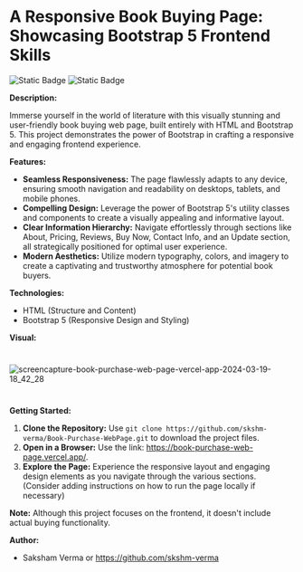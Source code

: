 #  A Responsive Book Buying Page: Showcasing Bootstrap 5 Frontend Skills

![Static Badge](https://img.shields.io/badge/Html5-%23E34F26?style=flat-square&logo=HTML5&logoColor=%23E34F26&labelColor=black) ![Static Badge](https://img.shields.io/badge/Bootstrap5-%237952B3?style=flat-square&logo=BOOTSTRAP&logoColor=%237952B3&labelColor=black)


**Description:**

Immerse yourself in the world of literature with this visually stunning and user-friendly book buying web page, built entirely with HTML and Bootstrap 5. This project demonstrates the power of Bootstrap in crafting a responsive and engaging frontend experience.

**Features:**

- **Seamless Responsiveness:** The page flawlessly adapts to any device, ensuring smooth navigation and readability on desktops, tablets, and mobile phones.
- **Compelling Design:** Leverage the power of Bootstrap 5's utility classes and components to create a visually appealing and informative layout.
- **Clear Information Hierarchy:** Navigate effortlessly through sections like About, Pricing, Reviews, Buy Now, Contact Info, and an Update section, all strategically positioned for optimal user experience.
- **Modern Aesthetics:** Utilize modern typography, colors, and imagery to create a captivating and trustworthy atmosphere for potential book buyers.

**Technologies:**

- HTML (Structure and Content)
- Bootstrap 5 (Responsive Design and Styling)

**Visual:**
#
  ![screencapture-book-purchase-web-page-vercel-app-2024-03-19-18_42_28](https://github.com/skshm-verma/Book-Purchase-WebPage/assets/106864834/34e4466f-a625-49a6-8cba-3a270dcb457d)

#
**Getting Started:**

1. **Clone the Repository:** Use `git clone https://github.com/skshm-verma/Book-Purchase-WebPage.git` to download the project files.
2. **Open in a Browser:** Use the link: https://book-purchase-web-page.vercel.app/.
3. **Explore the Page:** Experience the responsive layout and engaging design elements as you navigate through the various sections. (Consider adding instructions on how to run the page locally if necessary)

**Note:** Although this project focuses on the frontend, it doesn't include actual buying functionality.

**Author:**

- Saksham Verma or https://github.com/skshm-verma
